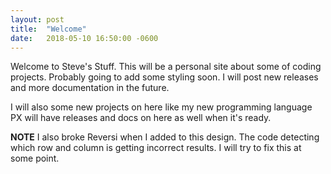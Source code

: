 ```yaml
---
layout: post
title:  "Welcome"
date:   2018-05-10 16:50:00 -0600
---
```

Welcome to Steve's Stuff.  This will be a personal site about some of coding projects.
Probably going to add some styling soon.  I will post new releases and more documentation in the future.

I will also some new projects on here like my new programming language PX will have 
releases and docs on here as well when it's ready.

**NOTE** I also broke Reversi when I added to this design.
The code detecting which row and column is getting incorrect results.  I will
try to fix this at some point.

